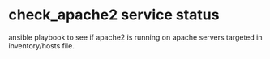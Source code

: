 # check_apache2 service status
ansible playbook to see if apache2 is running on apache servers targeted in inventory/hosts file.
